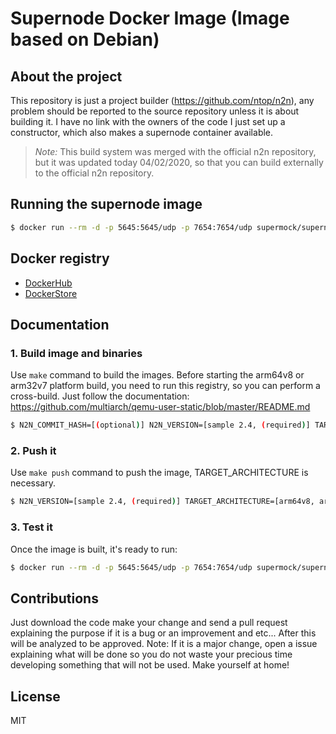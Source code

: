 # Supernode Docker Image (Image based on Debian)

## About the project

This repository is just a project builder (https://github.com/ntop/n2n), any problem should be reported to the source repository unless it is about building it. I have no link with the owners of the code I just set up a constructor, which also makes a supernode container available.

>*Note:* This build system was merged with the official n2n repository, but it was updated today 04/02/2020, so that you can build externally to the official n2n repository.

## Running the supernode image

```sh
$ docker run --rm -d -p 5645:5645/udp -p 7654:7654/udp supermock/supernode:[TAGNAME]
```

## Docker registry

- [DockerHub](https://hub.docker.com/r/supermock/supernode/)
- [DockerStore](https://store.docker.com/community/images/supermock/supernode/)

## Documentation

### 1. Build image and binaries

Use `make` command to build the images. Before starting the arm64v8 or arm32v7 platform build, you need to run this registry, so you can perform a cross-build. Just follow the documentation: https://github.com/multiarch/qemu-user-static/blob/master/README.md

```sh
$ N2N_COMMIT_HASH=[(optional)] N2N_VERSION=[sample 2.4, (required)] TARGET_ARCHITECTURE=[arm64v8, arm32v7, x86_64, (nothing to build all architectures)] make platforms
```

### 2. Push it

Use `make push` command to push the image, TARGET_ARCHITECTURE is necessary.

```sh
$ N2N_VERSION=[sample 2.4, (required)] TARGET_ARCHITECTURE=[arm64v8, arm32v7, x86_64] make push
```

### 3. Test it

Once the image is built, it's ready to run:

```sh
$ docker run --rm -d -p 5645:5645/udp -p 7654:7654/udp supermock/supernode:[TAGNAME]
```

## Contributions

Just download the code make your change and send a pull request explaining the purpose if it is a bug or an improvement and etc... After this will be analyzed to be approved. Note: If it is a major change, open a issue explaining what will be done so you do not waste your precious time developing something that will not be used. Make yourself at home!

## License

MIT